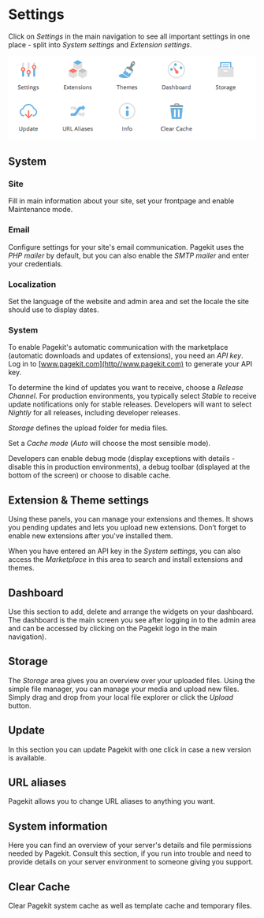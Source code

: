 # Settings

Click on *Settings* in the main navigation to see all important settings in one place - split into *System settings* and *Extension settings*.

![System settings overview](assets/settings-overview.png)

## System

### Site

Fill in main information about your site, set your frontpage and enable Maintenance mode.

### Email

Configure settings for your site's email communication. Pagekit uses the *PHP mailer* by default, but you can also enable the *SMTP mailer* and enter your credentials.

### Localization

Set the language of the website and admin area and set the locale the site should use to display dates.

### System

To enable Pagekit's automatic communication with the marketplace (automatic downloads and updates of extensions), you need an *API key*. Log in to [www.pagekit.com](http//www.pagekit.com) to generate your API key.

To determine the kind of updates you want to receive, choose a *Release Channel*. For production environments, you typically select *Stable* to receive update notifications only for stable releases. Developers will want to select *Nightly* for all releases, including developer releases.

*Storage* defines the upload folder for media files.

Set a *Cache mode* (*Auto* will choose the most sensible mode).

Developers can enable debug mode (display exceptions with details - disable this in production environments), a debug toolbar (displayed at the bottom of the screen) or choose to disable cache.

## Extension & Theme settings

Using these panels, you can manage your extensions and themes.
It shows you pending updates and lets you upload new extensions. Don’t forget to enable new extensions after you've installed them.

When you have entered an API key in the *System settings*, you can also access the *Marketplace* in this area to search and install extensions and themes.

## Dashboard

Use this section to add, delete and arrange the widgets on your dashboard. The dashboard is the main screen you see after logging in to the admin area and can be accessed by clicking on the Pagekit logo in the main navigation).

## Storage

The *Storage* area gives you an overview over your uploaded files. Using the simple file manager, you can manage your media and upload new files. Simply drag and drop from your local file explorer or click the *Upload* button.

## Update

In this section you can update Pagekit with one click in case a new version is available.

## URL aliases

Pagekit allows you to change URL aliases to anything you want.


## System information

Here you can find an overview of your server's details and file permissions needed by Pagekit. Consult this section, if you run into trouble and need to provide details on your server environment to someone giving you support.

## Clear Cache

Clear Pagekit system cache as well as template cache and temporary files.
